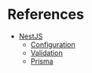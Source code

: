 # References

- [NestJS](https://nestjs.com)
  - [Configuration](https://docs.nestjs.com/techniques/configuration)
  - [Validation](https://docs.nestjs.com/techniques/validation)
  - [Prisma](https://docs.nestjs.com/recipes/prisma)
